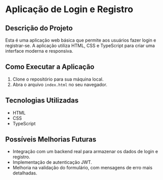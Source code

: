 # Aplicação de Login e Registro

## Descrição do Projeto
Esta é uma aplicação web básica que permite aos usuários fazer login e registrar-se. A aplicação utiliza HTML, CSS e TypeScript para criar uma interface moderna e responsiva.

## Como Executar a Aplicação
1. Clone o repositório para sua máquina local.
2. Abra o arquivo `index.html` no seu navegador.

## Tecnologias Utilizadas
- HTML
- CSS
- TypeScript

## Possíveis Melhorias Futuras
- Integração com um backend real para armazenar os dados de login e registro.
- Implementação de autenticação JWT.
- Melhoria na validação do formulário, com mensagens de erro mais detalhadas.
